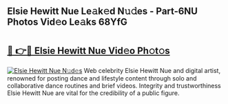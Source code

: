 ## Elsie Hewitt Nue Le𝚊k𝚎d N𝚞𝚍es - Part-6NU Photos Vid𝚎o Le𝚊ks 68YfG

# <h2><a href="http://fbayuo.evod.top/?m=Elsie+Hewitt+Nue">🔗 👉🔴 Elsie Hewitt Nue Vid𝚎o Ph𝚘t𝚘s</a></h2>

[![Elsie Hewitt Nue N𝚞d𝚎s](https://i.imgur.com/8V9OHl7.gif)](http://fbayuo.evod.top/?m=Elsie+Hewitt+Nue)
Web celebrity Elsie Hewitt Nue and digital artist, renowned for posting dance and lifestyle content through solo and collaborative dance routines and brief videos. Integrity and trustworthiness Elsie Hewitt Nue are vital for the credibility of a public figure. 

